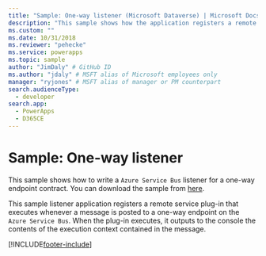 ```yaml
---
title: "Sample: One-way listener (Microsoft Dataverse) | Microsoft Docs" # Intent and product brand in a unique string of 43-59 chars including spaces
description: "This sample shows how the application registers a remote service plugin that executes whenever  a message is posted to one-way endpoint." # 115-145 characters including spaces. This abstract displays in the search result.
ms.custom: ""
ms.date: 10/31/2018
ms.reviewer: "pehecke"
ms.service: powerapps
ms.topic: sample
author: "JimDaly" # GitHub ID
ms.author: "jdaly" # MSFT alias of Microsoft employees only
manager: "ryjones" # MSFT alias of manager or PM counterpart
search.audienceType: 
  - developer
search.app: 
  - PowerApps
  - D365CE
---
```

# Sample: One-way listener



<!-- https://docs.microsoft.com/dynamics365/customer-engagement/developer/sample-one-way-listener -->

This sample shows how to write a `Azure Service Bus` listener for a one-way endpoint contract. You can download the sample from [here](https://github.com/Microsoft/PowerApps-Samples/tree/master/cds/orgsvc/C%23/OneWayListeners).

This sample listener application registers a remote service plug-in that executes whenever a message is posted to a one-way endpoint on the `Azure Service Bus`. When the plug-in executes, it outputs to the console the contents of the execution context contained in the message. 


[!INCLUDE[footer-include](../../../../includes/footer-banner.md)]
